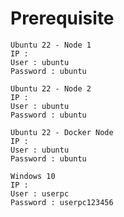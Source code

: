 # Prerequisite

```
Ubuntu 22 - Node 1
IP :
User : ubuntu
Password : ubuntu
```

```
Ubuntu 22 - Node 2
IP :
User : ubuntu
Password : ubuntu
```

```
Ubuntu 22 - Docker Node
IP :
User : ubuntu
Password : ubuntu
```

```
Windows 10
IP :
User : userpc
Password : userpc123456
```
